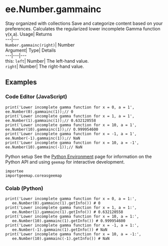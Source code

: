  
#  ee.Number.gammainc
Stay organized with collections  Save and categorize content based on your preferences. 
Calculates the regularized lower incomplete Gamma function γ(x,a). Usage| Returns  
---|---  
`Number.gammainc(right)`| Number  
Argument| Type| Details  
---|---|---  
this: `left`| Number| The left-hand value.  
`right`| Number| The right-hand value.  
## Examples
### Code Editor (JavaScript)
```
print('Lower incomplete gamma function for x = 0, a = 1',
ee.Number(0).gammainc(1));// 0
print('Lower incomplete gamma function for x = 1, a = 1',
ee.Number(1).gammainc(1));// 0.632120558
print('Lower incomplete gamma function for x = 10, a = 1',
ee.Number(10).gammainc(1));// 0.999954600
print('Lower incomplete gamma function for x = -1, a = 1',
ee.Number(-1).gammainc(1));// NaN
print('Lower incomplete gamma function for x = 10, a = -1',
ee.Number(10).gammainc(-1));// NaN
```

Python setup
See the [ Python Environment](https://developers.google.com/earth-engine/guides/python_install) page for information on the Python API and using `geemap` for interactive development.
```
importee
importgeemap.coreasgeemap
```

### Colab (Python)
```
print('Lower incomplete gamma function for x = 0, a = 1:',
   ee.Number(0).gammainc(1).getInfo()) # 0
print('Lower incomplete gamma function for x = 1, a = 1:',
   ee.Number(1).gammainc(1).getInfo()) # 0.632120558
print('Lower incomplete gamma function for x = 10, a = 1:',
   ee.Number(10).gammainc(1).getInfo()) # 0.999954600
print('Lower incomplete gamma function for x = -1, a = 1:',
   ee.Number(-1).gammainc(1).getInfo()) # NaN
print('Lower incomplete gamma function for x = 10, a = -1:',
   ee.Number(10).gammainc(-1).getInfo()) # NaN
```

